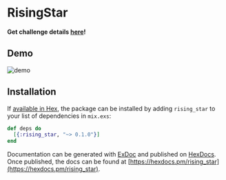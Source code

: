 # RisingStar

**Get challenge details [here](https://gist.github.com/ShadowfeindX/ccbcbbd351d464b088967ef3cd5681c7)!**

## Demo
![demo](http://g.recordit.co/wc59zKUSCm.gif)

## Installation

If [available in Hex](https://hex.pm/docs/publish), the package can be installed
by adding `rising_star` to your list of dependencies in `mix.exs`:

```elixir
def deps do
  [{:rising_star, "~> 0.1.0"}]
end
```

Documentation can be generated with [ExDoc](https://github.com/elixir-lang/ex_doc)
and published on [HexDocs](https://hexdocs.pm). Once published, the docs can
be found at [https://hexdocs.pm/rising_star](https://hexdocs.pm/rising_star).

